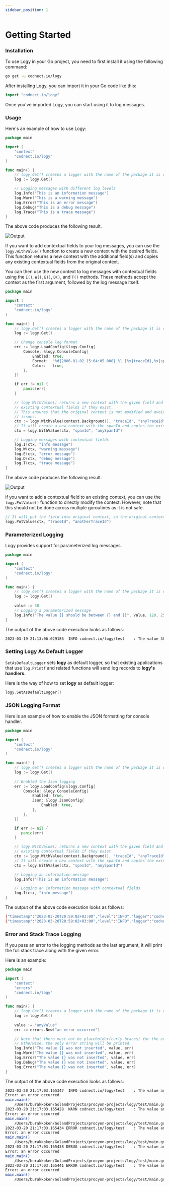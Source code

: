 ```yaml
---
sidebar_position: 1
---
```


# Getting Started

### Installation

To use Logy in your Go project, you need to first install it using the following command:

```bash
go get -u codnect.io/logy
```

After installing Logy, you can import it in your Go code like this:

```go
import "codnect.io/logy"
```

Once you've imported Logy, you can start using it to log messages.

### Usage

Here's an example of how to use Logy:

```go
package main

import (
    "context"
    "codnect.io/logy"
)

func main() {
    // logy.Get() creates a logger with the name of the package it is called from
    log := logy.Get()

    // Logging messages with different log levels
    log.Info("This is an information message")
    log.Warn("This is a warning message")
    log.Error("This is an error message")
    log.Debug("This is a debug message")
    log.Trace("This is a trace message")
}
```

The above code produces the following result.

![Output](https://user-images.githubusercontent.com/5354910/226194630-778278b0-80a5-48bd-81f7-e22e4caa96db.png)

If you want to add contextual fields to your log messages, you can use the `logy.WithValue()` function to create a new
context with the desired fields.
This function returns a new context with the additional field(s) and copies any existing contextual fields from the
original context.

You can then use the new context to log messages with contextual fields using the `I()`, `W()`, `E()`, `D()`, and `T()`
methods.
These methods accept the context as the first argument, followed by the log message itself.

```go
package main

import (
    "context"
    "codnect.io/logy"
)

func main() {
    // logy.Get() creates a logger with the name of the package it is called from
    log := logy.Get()

    // Change console log format
    err := logy.LoadConfig(&logy.Config{
        Console: &logy.ConsoleConfig{
            Enabled: true,
            Format:  "%d{2006-01-02 15:04:05.000} %l [%x{traceId},%x{spanId}] %p %c : %s%e%n",
            Color:   true,
        },
    })

    if err != nil {
        panic(err)
    }

    // logy.WithValue() returns a new context with the given field and copies any 
    // existing contextual fields if they exist.
    // This ensures that the original context is not modified and avoids any potential 
    // issues.
    ctx := logy.WithValue(context.Background(), "traceId", "anyTraceId")
    // It will create a new context with the spanId and copies the existing fields
    ctx = logy.WithValue(ctx, "spanId", "anySpanId")

    // Logging messages with contextual fields
    log.I(ctx, "info message")
    log.W(ctx, "warning message")
    log.E(ctx, "error message")
    log.D(ctx, "debug message")
    log.T(ctx, "trace message")
}
```

The above code produces the following result.

![Output](https://user-images.githubusercontent.com/5354910/226194821-bd4e7211-b829-4927-a230-eca72701957a.png)

if you want to add a contextual field to an existing context, you can use the `logy.PutValue()` function
to directly modify the context. However, note that this should not be done across multiple goroutines as it is not safe.

```go
// It will put the field into original context, so the original context is changed.
logy.PutValue(ctx, "traceId", "anotherTraceId")
```

### Parameterized Logging

Logy provides support for parameterized log messages.

```go
package main

import (
    "context"
    "codnect.io/logy"
)

func main() {
    // logy.Get() creates a logger with the name of the package it is called from
    log := logy.Get()
	
    value := 30
    // Logging a parameterized message
    log.Info("The value {} should be between {} and {}", value, 128, 256)
}
```

The output of the above code execution looks as follows:

```bash
2023-03-19 21:13:06.029186  INFO codnect.io/logy/test    : The value 30 should be between 128 and 256
```

### Setting Logy As Default Logger

`SetAsDefaultLogger` sets **logy** as default logger, so that existing applications that use `log.Printf` and related functions
will send log records to **logy's handlers.**

Here is the way of how to set **logy** as default logger:
```go
logy.SetAsDefaultLogger()
```

### JSON Logging Format

Here is an example of how to enable the JSON formatting for console handler.

```go
package main

import (
    "context"
    "codnect.io/logy"
)

func main() {
    // logy.Get() creates a logger with the name of the package it is called from
    log := logy.Get()
	
    // Enabled the Json logging
    err := logy.LoadConfig(&logy.Config{
        Console: &logy.ConsoleConfig{
            Enabled: true,
            Json: &logy.JsonConfig{
                Enabled: true,
            },
        },
    })

    if err != nil {
       panic(err)
    }

    // logy.WithValue() returns a new context with the given field and copies any
    // existing contextual fields if they exist.
    ctx := logy.WithValue(context.Background(), "traceId", "anyTraceId")
    // It will create a new context with the spanId and copies the existing fields
    ctx = logy.WithValue(ctx, "spanId", "anySpanId")

    // Logging an information message
    log.Info("This is an information message")

    // Logging an information message with contextual fields
    log.I(ctx, "info message")
}
```

The output of the above code execution looks as follows:

```bash
{"timestamp":"2023-03-20T20:59:02+03:00","level":"INFO","logger":"codnect.io/logy/test","message":"This is an information message"}
{"timestamp":"2023-03-20T20:59:02+03:00","level":"INFO","logger":"codnect.io/logy/test","message":"info message","mappedContext":{"traceId":"anyTraceId","spanId":"anySpanId"}}
```

### Error and Stack Trace Logging
If you pass an error to the logging methods as the last argument, it will print the full stack trace along with the given error.

Here is an example:

```go
package main

import (
    "context"
    "errors"
    "codnect.io/logy"
)

func main() {
    // logy.Get() creates a logger with the name of the package it is called from
    log := logy.Get()
	
    value := "anyValue"
    err := errors.New("an error occurred")

    // Note that there must not be placeholder(curly braces) for the error. 
    // Otherwise, the only error string will be printed.
    log.Info("The value {} was not inserted", value, err)
    log.Warn("The value {} was not inserted", value, err)
    log.Error("The value {} was not inserted", value, err)
    log.Debug("The value {} was not inserted", value, err)
    log.Error("The value {} was not inserted", value, err)
}
```

The output of the above code execution looks as follows:

```bash
2023-03-20 21:17:03.165347  INFO codnect.io/logy/test    : The value anyValue was not inserted
Error: an error occurred
main.main()
    /Users/burakkoken/GolandProjects/procyon-projects/logy/test/main.go:19
2023-03-20 21:17:03.165428  WARN codnect.io/logy/test    : The value anyValue was not inserted
Error: an error occurred
main.main()
    /Users/burakkoken/GolandProjects/procyon-projects/logy/test/main.go:20
2023-03-20 21:17:03.165434 ERROR codnect.io/logy/test    : The value anyValue was not inserted
Error: an error occurred
main.main()
    /Users/burakkoken/GolandProjects/procyon-projects/logy/test/main.go:21
2023-03-20 21:17:03.165438 DEBUG codnect.io/logy/test    : The value anyValue was not inserted
Error: an error occurred
main.main()
    /Users/burakkoken/GolandProjects/procyon-projects/logy/test/main.go:22
2023-03-20 21:17:03.165441 ERROR codnect.io/logy/test    : The value anyValue was not inserted
Error: an error occurred
main.main()
    /Users/burakkoken/GolandProjects/procyon-projects/logy/test/main.go:23
```
